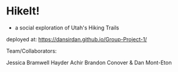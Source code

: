 # HikeIt!
- a social exploration of Utah's Hiking Trails

deployed at:
https://dansirdan.github.io/Group-Project-1/

Team/Collaborators:

Jessica Bramwell
Hayder Achir
Brandon Conover
& Dan Mont-Eton
